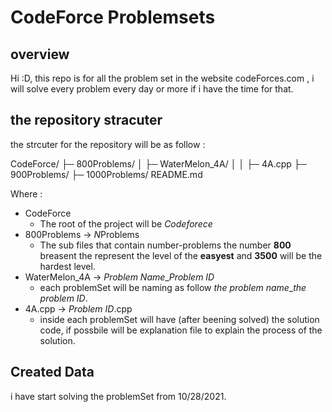 # CodeForce Problemsets
## overview
Hi :D, this repo is for all the problem set in the website codeForces.com , i will solve every problem every day or more if i have the time for that. 


## the repository stracuter 
the strcuter for the repository will be as follow : 

CodeForce/
├─ 800Problems/
│  ├─ WaterMelon_4A/
│  │  ├─ 4A.cpp
├─ 900Problems/
├─ 1000Problems/
README.md

Where : 
- CodeForce
    - The root of the project will be *Codeforece*
- 800Problems -> *N*Problems 
    - The sub files that contain number-problems the number **800** breasent the represent the level of the **easyest** and **3500** will be the hardest level. 
- WaterMelon_4A -> *Problem Name*_*Problem ID*
    - each problemSet will be naming as follow *the problem name*_*the problem ID*.
- 4A.cpp -> *Problem ID*.cpp
    - inside each problemSet will have (after beening solved) the solution code, if possbile will be explanation file to explain the process of the solution. 

## Created Data
i have start solving the problemSet from 10/28/2021.  